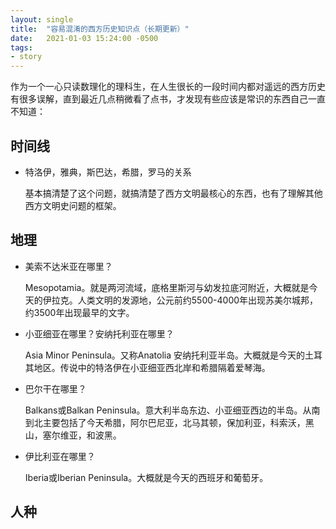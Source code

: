 ```yaml
---
layout: single
title:  "容易混淆的西方历史知识点（长期更新）"
date:   2021-01-03 15:24:00 -0500
tags:
- story
---
```


作为一个一心只读数理化的理科生，在人生很长的一段时间内都对遥远的西方历史有很多误解，直到最近几点稍微看了点书，才发现有些应该是常识的东西自己一直不知道：


## 时间线

- 特洛伊，雅典，斯巴达，希腊，罗马的关系

  基本搞清楚了这个问题，就搞清楚了西方文明最核心的东西，也有了理解其他西方文明史问题的框架。

## 地理

- 美索不达米亚在哪里？

  Mesopotamia。就是两河流域，底格里斯河与幼发拉底河附近，大概就是今天的伊拉克。人类文明的发源地，公元前约5500-4000年出现苏美尔城邦，约3500年出现最早的文字。

- 小亚细亚在哪里？安纳托利亚在哪里？

  Asia Minor Peninsula。又称Anatolia 安纳托利亚半岛。大概就是今天的土耳其地区。传说中的特洛伊在小亚细亚西北岸和希腊隔着爱琴海。

- 巴尔干在哪里？

  Balkans或Balkan Peninsula。意大利半岛东边、小亚细亚西边的半岛。从南到北主要包括了今天希腊，阿尔巴尼亚，北马其顿，保加利亚，科索沃，黑山，塞尔维亚，和波黑。

- 伊比利亚在哪里？

  Iberia或Iberian Peninsula。大概就是今天的西班牙和葡萄牙。

## 人种